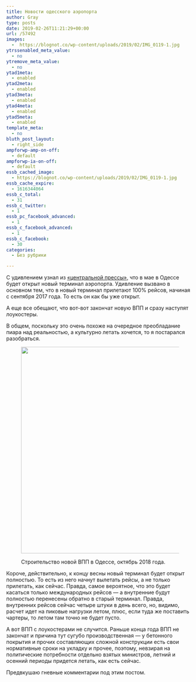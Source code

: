 ```yaml
---
title: Новости одесского аэропорта
author: Gray
type: posts
date: 2019-02-26T11:21:29+00:00
url: /57492
images:
  -  https://blognot.co/wp-content/uploads/2019/02/IMG_0119-1.jpg
ytrssenabled_meta_value:
  - no
ytremove_meta_value:
  - no
ytad1meta:
  - enabled
ytad2meta:
  - enabled
ytad3meta:
  - enabled
ytad4meta:
  - enabled
ytad5meta:
  - enabled
template_meta:
  - no
bluth_post_layout:
  - right_side
ampforwp-amp-on-off:
  - default
ampforwp-ia-on-off:
  - default
essb_cached_image:
  - https://blognot.co/wp-content/uploads/2019/02/IMG_0119-1.jpg
essb_cache_expire:
  - 1616344064
essb_c_total:
  - 31
essb_c_twitter:
  - 1
essb_pc_facebook_advanced:
  - 1
essb_c_facebook_advanced:
  - 1
essb_c_facebook:
  - 30
categories:
  - Без рубрики

---
```








С удивлением узнал из [&#171;центральной прессы&#187;][1], что в мае в Одессе будет открыт новый терминал аэропорта. Удивление вызвано в основном тем, что в новый терминал прилетают 100% рейсов, начиная с сентября 2017 года. То есть он как бы уже открыт.

А еще все обещают, что вот-вот закончат новую ВПП и сразу наступят лоукостеры. 

В общем, поскольку это очень похоже на очередное преобладание пиара над реальностью, а культурно летать хочется, то я постарался разобраться.<figure class="wp-block-image">

<img data-attachment-id="57493" data-permalink="https://blognot.co/57492/img_0119-1" data-orig-file="https://i2.wp.com/blognot.co/wp-content/uploads/2019/02/IMG_0119-1.jpg?fit=4032%2C3024&ssl=1" data-orig-size="4032,3024" data-comments-opened="1" data-image-meta="{&quot;aperture&quot;:&quot;2.4&quot;,&quot;credit&quot;:&quot;&quot;,&quot;camera&quot;:&quot;iPhone XS Max&quot;,&quot;caption&quot;:&quot;&quot;,&quot;created_timestamp&quot;:&quot;1538560403&quot;,&quot;copyright&quot;:&quot;&quot;,&quot;focal_length&quot;:&quot;6&quot;,&quot;iso&quot;:&quot;16&quot;,&quot;shutter_speed&quot;:&quot;0.0015015015015015&quot;,&quot;title&quot;:&quot;&quot;,&quot;orientation&quot;:&quot;0&quot;}" data-image-title="IMG_0119 (1)" data-image-description="" data-medium-file="https://i2.wp.com/blognot.co/wp-content/uploads/2019/02/IMG_0119-1.jpg?fit=300%2C225&ssl=1" data-large-file="https://i2.wp.com/blognot.co/wp-content/uploads/2019/02/IMG_0119-1.jpg?fit=740%2C555&ssl=1" width="740" height="555" src="https://i2.wp.com/blognot.co/wp-content/uploads/2019/02/IMG_0119-1.jpg?resize=740%2C555&#038;ssl=1" alt="" class="wp-image-57493" srcset="https://i2.wp.com/blognot.co/wp-content/uploads/2019/02/IMG_0119-1.jpg?resize=1024%2C768&ssl=1 1024w, https://i2.wp.com/blognot.co/wp-content/uploads/2019/02/IMG_0119-1.jpg?resize=300%2C225&ssl=1 300w, https://i2.wp.com/blognot.co/wp-content/uploads/2019/02/IMG_0119-1.jpg?resize=768%2C576&ssl=1 768w, https://i2.wp.com/blognot.co/wp-content/uploads/2019/02/IMG_0119-1.jpg?resize=667%2C500&ssl=1 667w, https://i2.wp.com/blognot.co/wp-content/uploads/2019/02/IMG_0119-1.jpg?resize=800%2C600&ssl=1 800w, https://i2.wp.com/blognot.co/wp-content/uploads/2019/02/IMG_0119-1.jpg?w=1200&ssl=1 1200w, https://i2.wp.com/blognot.co/wp-content/uploads/2019/02/IMG_0119-1.jpg?w=1480&ssl=1 1480w, https://i2.wp.com/blognot.co/wp-content/uploads/2019/02/IMG_0119-1.jpg?w=2220&ssl=1 2220w" sizes="(max-width: 740px) 100vw, 740px" data-recalc-dims="1" /> <figcaption>Строительство новой ВПП в Одессе, октябрь 2018 года.</figcaption></figure> 

Короче, действительно, к концу весны новый терминал будет открыт полностью. То есть из него начнут вылетать рейсы, а не только прилетать, как сейчас. Правда, самое вероятное, что это будет касаться только международных рейсов — а внутренние будут полностью перенесены обратно в старый терминал. Правда, внутренних рейсов сейчас четыре штуки в день всего, но, видимо, расчет идет на пиковые нагрузки летом, плюс, если туда же поставить чартеры, то летом там точно не будет пусто.

А вот ВПП с лоукостерами не случится. Раньше конца года ВПП не закончат и причина тут сугубо производственная — у бетонного покрытия и прочих составляющих сложной конструкции есть свои нормативные сроки на укладку и прочее, поэтому, невзирая на политические потребности отдельно взятых министров, летний и осенний периоды придется летать, как есть сейчас. 

Предвкушаю гневные комментарии под этим постом.

 [1]: https://24tv.ua/ru/v_mezhdunarodnom_ajeroportu_odessa_gotovjat_k_zapusku_novyj_terminal_i_vzletno_posadochnuju_polosu_n1111549?fbclid=IwAR2cb6-Ht-omi0qZiYPolYSjaNJfgoxAEiiNTaHCeMkK3jw32bMA5QwTG-M